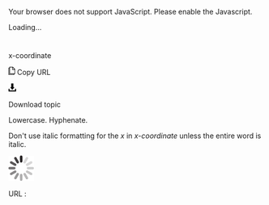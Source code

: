 Your browser does not support JavaScript. Please enable the Javascript.

Loading...

# 

x-coordinate

![Copy URL](media/x-coordinate/Copy.png)
Copy URL

![Download](media/x-coordinate/Download.png)

Download topic

Lowercase. Hyphenate.

Don't use italic formatting for the *x* in *x-coordinate* unless the entire word is italic.

![In progress](media/x-coordinate/activity-large.gif)

URL :

